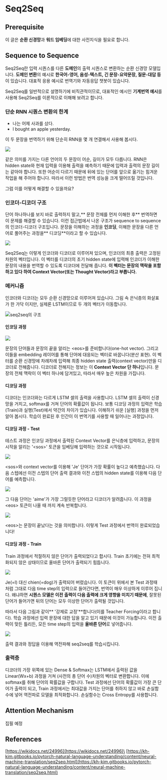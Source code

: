# Seq2Seq

## Prerequisite

이 글은 **순환 신경망**과 **워드 임베딩**에 대한 사전지식을 필요로 합니다.

## Sequence to Sequence

Seq2Seq란 입력 시퀀스를 다른 **도메인**의 출력 시퀀스로 변환하는 순환 신경망 모델입니다. **도메인 변환**의 예시로 **한국어-영어, 음성-텍스트, 긴 문장-요약문장, 질문-대답 등**이 있습니다. 대표적 응용 예시로 번역기와 자동응답 챗봇이 있습니다.

Seq2Seq를 일반적으로 설명하기에 비직관적이므로, 대표적인 예시인 **기계번역 예시**를 사용해 Seq2Seq를 이론적으로 이해해 보려고 합니다.

### 단순 RNN 시퀀스 변환의 한계

* 나는 어제 사과를 샀다.
* I bought an apple yesterday.

이 두 문장을 번역하기 위해 단순히 RNN을 몇 개 연결해서 사용해 봅시다.

![](<../../.gitbook/assets/image (13).png>)

같은 의미를 가지는 다른 언어의 두 문장이 어순, 길이가 모두 다릅니다. RNN은 hidden state와 현재 입력을 이용해 출력을 예측하기 때문에 입력과 출력의 문장 길이는 같아야 합니다. 또한 어순이 다르기 때문에 뒤에 있는 단어를 앞으로 옮기는 힘겨운 작업을 해 주어야 합니다. 따라서 이런 방법은 번역 성능을 크게 떨어뜨릴 것입니다.

그럼 이를 어떻게 해결할 수 있을까요?

### 인코더-디코더 구조

단어 하나하나를 보지 바로 출력하지 말고,\*\* 문장 전체를 먼저 이해한 후\*\* 번역하면 이 문제를 해결할 수 있습니다. 이런 접근법에서 나온 구조가 sequence to sequence의 인코더-디코더 구조입니다. 문장을 이해하는 과정을 **인코딩**, 이해한 문장을 다른 언어로 풀어주는 과정을\*\* 디코딩\*\*이라고 할 수 있습니다.

![](<../../.gitbook/assets/image (14).png>)

Seq2Seq는 이렇게 인코더와 디코더로 이루어져 있으며, 인코더의 최종 출력은 고정된 차원의 벡터입니다. 이 벡터를 디코더의 초기 hidden state에 입력해 인코더가 이해한 문장의 내용을 번역할 수 있도록 디코더에 전달해 줍니다. **이 벡터는 문장의 맥락을 포함하고 있다 하여 Context Vector(또는 Thought Vector)라고 부릅니다.**

### 메커니즘

인코더와 디코더는 모두 순환 신경망으로 이루어져 있습니다. 그림 속 은닉층의 화살표가 한 가닥 이지만, 실제론 LSTM이므로 두 개의 벡터가 이동합니다.

![seq2seq의 구조](<../../.gitbook/assets/image (16).png>)

#### 인코딩 과정

![](<../../.gitbook/assets/image (20).png>)

문장의 단어들과 문장의 끝을 알리는 \<eos>를 준비합니다(one-hot vector). 그리고 이들을 embedding 레이어를 통해 단어에 대응되는 벡터로 바꿉니다(분산 표현). 이 벡터를 순환 신경망에 차례차례 입력해 최종 hidden state 출력(context vector)만을 디코더로 전해줍니다. 디코더로 전해지는 정보는 이 **Context Vector 단 하나**입니다. 문장의 전체 맥락이 이 벡터 하나에 담겨있고, 따라서 매우 높은 차원을 가집니다.

#### 디코딩 과정

디코더는 인코더와는 다르게 LSTM 셀의 출력을 사용합니다. LSTM 셀의 출력이 신경망을 거치고, softmax를 거쳐 단어의 확률값이 됩니다. 보통 디코딩 과정의 입력은 학습(Train)과 실행(Test)에서 약간의 차이가 있습니다. 이해하기 쉬운 \[실행] 과정을 먼저 알아 봅시다. 학습이 완료된 후 인간이 이 번역기를 사용할 때 일어나는 과정입니다.

#### 디코딩 과정 - Test

테스트 과정은 인코딩 과정에서 출력된 Context Vector를 은닉층에 입력하고, 문장의 시작을 알리는 '\<sos>' 토큰을 임베딩해 입력하는 것으로 시작됩니다.

![](<../../.gitbook/assets/image (17).png>)

\<sos>와 context vector를 이용해 'Je' 단어가 가장 확률이 높다고 예측했습니다. 다음 스텝에선 이전 스텝의 단어 출력 결과와 이전 스텝의 hidden state를 이용해 다음 단어를 예측합니다.

![](<../../.gitbook/assets/image (18).png>)

그 다음 단어는 'aime'가 가장 그럴듯한 단어라고 디코더가 알려줍니다. 이 과정을 \<eos> 토큰이 나올 때 까지 계속 반복합니다.

![](<../../.gitbook/assets/image (19).png>)

\<eos>는 문장이 끝났다는 것을 의미합니다. 이렇게 Test 과정에서 번역이 완료되었습니다!

#### 디코딩 과정 - Train

Train 과정에서 적절하지 않은 단어가 출력되었다고 합시다. Train 초기에는 전혀 최적화되지 않은 상태이므로 올바른 단어가 출력되기 힘듭니다.

![](<../../.gitbook/assets/image (21).png>)

Je(=I) 대신 chien(=dog)가 출력되어 버렸습니다. 이 토큰이 위에서 본 Test 과정때 처럼 그대로 다음 time step의 입력으로 들어간다면, 번역이 매우 이상하게 이루어 집니다. 왜냐하면 **시퀀스 모델은 이전 출력이 다음 출력에 크게 영향을 미치기 때문에**, 잘못된 단어가 들어가면 뒤의 단어는 모두 이상한 단어가 출력될 것입니다.

따라서 다음 그림과 같이\*\* '강제로 교정'\*\*합니다(이를 Teacher Forcing이라고 합니다). 학습 과정에선 입력 문장에 대한 답을 알고 있기 때문에 이것이 가능합니다. 이전 출력이 맞든 틀리든, 모든 time step의 입력을 **올바른 단어**로 넣어줍니다.

![](<../../.gitbook/assets/image (22).png>)

출력 결과와 정답을 이용해 역전파해 seq2seq를 학습시킵니다.

### 출력층

디코더의 가장 위쪽에 있는 Dense & Softmax는 LSTM에서 출력된 값을 Linear(Wx+b) 과정을 거쳐 (사전의 총 단어 수)차원의 벡터로 변환합니다. 이에 softmax를 취해 단어의 확률값을 구합니다. Test 과정에선 단어의 확률값이 가장 큰 단어가 출력이 되고, Train 과정에서는 최대값을 가지는 단어를 취하지 않고 바로 손실함수에 넣어 역전파로 모델을 최적화합니다. 손실함수는 Cross Entropy를 사용합니다.

## Attention Mechanism

집필 예정

## References

[https://wikidocs.net/24996](https://wikidocs.net/24996)\
[https://kh-kim.gitbooks.io/pytorch-natural-language-understanding/content/neural-machine-translation/seq2seq.html](https://kh-kim.gitbooks.io/pytorch-natural-language-understanding/content/neural-machine-translation/seq2seq.html)
